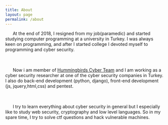 ```yaml
---
title: About
layout: page
permalink: /about
---
```




  
&nbsp;&nbsp;&nbsp;&nbsp;&nbsp;&nbsp;At the end of 2018, I resigned from my job(paramedic) and started studying computer programming at a university in Turkey. I was always keen on programming, and after I started college I devoted myself to programming and cyber security.<br><br><br>
   
&nbsp;&nbsp;&nbsp;&nbsp;&nbsp;&nbsp;Now i am member of [Hummingbirds Cyber Team](https://www.hummingbirdscyberteam.com "Hummingbirds Cyber Team") and  I am working as a cyber security researcher at one of the cyber security companies in Turkey. I also do back-end development (python, django), front-end development (js, jquery,html,css) and pentest.<br><br><br> 
   
&nbsp;&nbsp;&nbsp;&nbsp;&nbsp;&nbsp;I try to learn everything about cyber security in general but I especially like to study web security, cryptography and low level languages. So in my spare time, I try to solve ctf questions and hack vulnerable machines.
